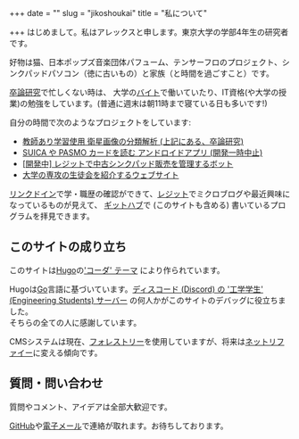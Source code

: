 +++
date = ""
slug = "jikoshoukai"
title = "私について"

+++
はじめまして。私はアレックスと申します。東京大学の学部4年生の研究者です。

好物は猫、日本ポップズ音楽団体パフューム、テンサーフロのプロジェクト、シンクパッドパソコン（徳に古いもの）と家族（と時間を過ごすこと）です。

[卒論研究](https://github.com/MadIceTea/LIDA)で忙しくない時は、 大学の[バイト](http://www.gfd.c.u-tokyo.ac.jp/)で働いていたり、IT資格(や大学の授業)の勉強をしています。(普通に週末は朝11時まで寝ている日も多いです!)

自分の時間で次のようなプロジェクトをしています:

* [教師あり学習使用 衛星画像の分類解析 (上記にある、卒論研究)](https://github.com/madicetea/LIDA)
* [SUICA や PASMO カードを読む アンドロイドアプリ (開発一時中止)](https://github.com/madicetea/balanceic)
* [\[開発中\] レジットで中古シンクパッド販売を管理するボット](https://github.com/madicetea/thinkpadsforsalebot)
* [大学の専攻の生徒会を紹介するウェブサイト](https://github.com/peakstudentcoucil/website-prod)

[リンクドイン](https://linkedin.com/in/madicetea)で学・職歴の確認ができて、[レジット](https://reddit.com/u/madicetea)でミクロブログや最近興味になっているものが見えて、 [ギットハブ](https://github.com/madicetea)で (このサイトも含める) 書いているプログラムを拝見できます。

## このサイトの成り立ち

このサイトは[Hugo](http://gohugo.io/)の['コーダ' テーマ](https://themes.gohugo.io/hugo-coder/) により作られています。

Hugoは[Go](http://golang.org/)言語に基づいています。[ディスコード (Discord) の '工学学生' (Engineering Students) サーバー](https://discord.gg/EngineeringStudents) の何人かがこのサイトのデバッグに役立ちました。  
そちらの全ての人に感謝しています。

CMSシステムは現在、[フォレストリー](https://app.forestry.io)を使用していますが、将来は[ネットリファイー](https://www.netlifycms.org/)に変える傾向です。

## 質問・問い合わせ

質問やコメント、アイデアは全部大歓迎です。

[GitHub](https://github.com/madicetea/website-personal/issues/new)や[電子メール](mailto:madicetea@posteo.jp)で連絡が取れます。お待ちしております。